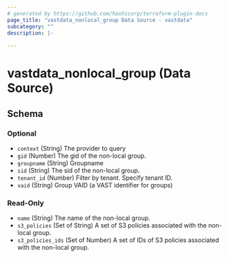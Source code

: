 ```yaml
---
# generated by https://github.com/hashicorp/terraform-plugin-docs
page_title: "vastdata_nonlocal_group Data Source - vastdata"
subcategory: ""
description: |-
  
---
```


# vastdata_nonlocal_group (Data Source)





<!-- schema generated by tfplugindocs -->
## Schema

### Optional

- `context` (String) The provider to query
- `gid` (Number) The gid of the non-local group.
- `groupname` (String) Groupname
- `sid` (String) The sid of the non-local group.
- `tenant_id` (Number) Filter by tenant. Specify tenant ID.
- `vaid` (String) Group VAID (a VAST identifier for groups)

### Read-Only

- `name` (String) The name of the non-local group.
- `s3_policies` (Set of String) A set of S3 policies associated with the non-local group.
- `s3_policies_ids` (Set of Number) A set of IDs of S3 policies associated with the non-local group.
